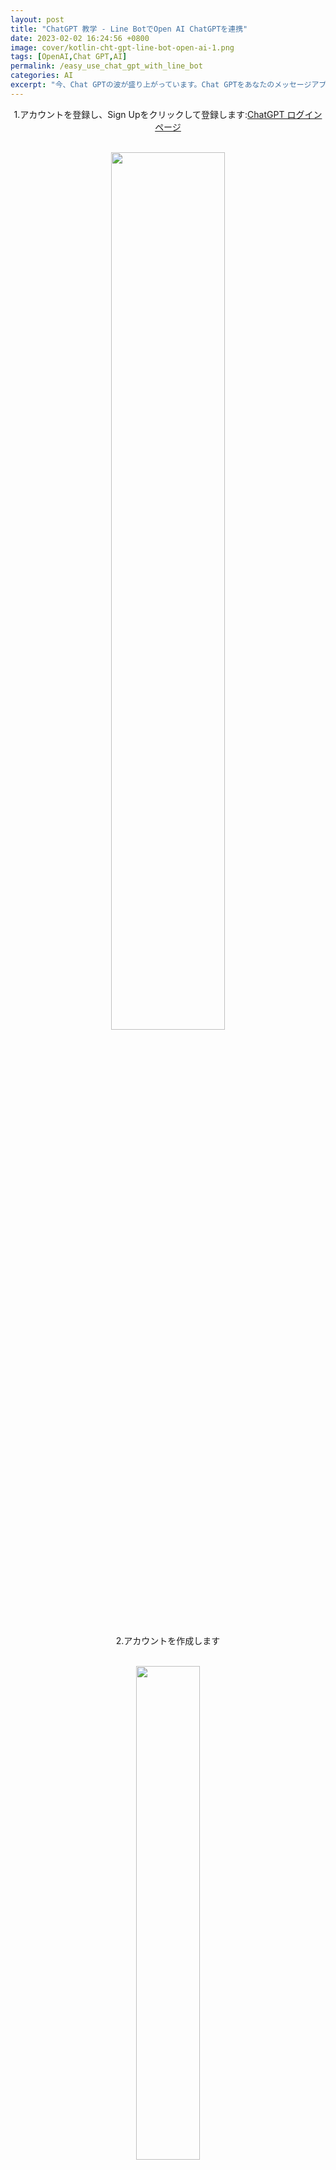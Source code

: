 ```yaml
---
layout: post
title: "ChatGPT 教学 - Line BotでOpen AI ChatGPTを連携"
date: 2023-02-02 16:24:56 +0800
image: cover/kotlin-cht-gpt-line-bot-open-ai-1.png
tags: [OpenAI,Chat GPT,AI]
permalink: /easy_use_chat_gpt_with_line_bot
categories: AI
excerpt: "今、Chat GPTの波が盛り上がっています。Chat GPTをあなたのメッセージアプリのチャットルームに組み込み、活用しましょう！"
---
```



<div align="center">
  <div class="c-border-content-title-4">1.アカウントを登録し、Sign Upをクリックして登録します:<a href="https://chat.openai.com/auth/login" target="_blank">ChatGPT ログインページ</a><br></div><br>

<img src="/images/linebot/line_bot_0000.png" width="60%"/><br><br>
  <div class="c-border-content-title-4">2.アカウントを作成します</div><br>

<img src="/images/linebot/line_bot_00000.png" width="45%"/><br><br>
  <div class="c-border-content-title-4">3.チャットを開始し、下のチャットボックスに質問を入力します</div><br>

<img src="/images/linebot/line_bot_009.png" width="70%"/><br><br>
  <div class="c-border-content-title-4">4.例えば...2023年WBCクラシックのチャンピオン予測</div><br>

<img src="/images/linebot/line_bot_010.png" width="70%"/><br><br>
  <div class="c-border-content-title-4">5.または...Kotlinで予測プログラムを書く方法は？</div><br>
  <img src="/images/linebot/line_bot_011.png" width="70%"/>
  <img src="/images/linebot/line_bot_012.png" width="70%"/>
  <img src="/images/linebot/line_bot_013.png" width="70%"/>
  <p>&#11014;ChatGPTは身長から体重を予測するプログラムの例を示してくれました。見た目は立派です。</p>

</div>

<h5>このような素晴らしいAIには、様々な質問ができます。それをどう活用するか見ていきましょう...</h5>


<div class="c-border-main-title">ChatGPT APIを接続してみよう</div>

<div align="center">
  <div class="c-border-content-title-4">
    1.アカウントを登録し、APIキーを取得します：<a href="https://platform.openai.com/account/api-keys" target="_blank">OpenAI ログインページ</a>
  </div><br>


  <img src="/images/linebot/line_bot_014.png" width="30%"/><br>
  <p>&#11014;クリックして右上のアイコンをクリックすると、上の画像のような画面が表示されます。「View API keys」をクリックしてください。</p>
  <img src="/images/linebot/line_bot_015.png" width="60%"/><br><br>
  <p>&#11014;「Create new Security key」をクリックしてください。このキーは、後でAPIを呼び出す際にあなたの身元を確認するために使用します。</p>

  <div class="c-border-content-title-4">
    2.次に、公式APIドキュメントを参照してください：
    <a href="https://platform.openai.com/docs/api-reference/models/list" target="_blank">OpenAI APIドキュメント</a>  
  </div><br>

<p>ドキュメントの紹介を見て、ドキュメントに書かれている説明に従って接続してください。</p>

<img src="/images/linebot/line_bot_017.png" width="45%"/><br><br>
<p>しかし、curlやAPIリクエストに少し経験がある場合は、公式が提供するcurlの例を見つけて、あなたが慣れている言語に変更することができます。</p>
<img src="/images/linebot/line_bot_016.png" width="45%"/><br><br>
<pre style="text-align: left;">
<code>
curl https://api.openai.com/v1/completions \
-H "Content-Type: application/json" \
-H "Authorization: Bearer $YOUR_API_KEY" \
-d '{"model": "text-davinci-003", "prompt": "Say this is a test", "temperature": 0, "max_tokens": 7}'
</code>
</pre>

<p class = "table_container">
&#11014; 上記のcurlの意味を簡単に紹介します<br>
1. リクエストを送信するURLはhttps://api.openai.com/v1/completionsです<br>
2. より細かく分解すると、前半部分はhttps://api.openai.com/ ドメイン名<br>
後半部分はAPIエンドポイント v1/completionsです<br>
3. 中間の-H部分はヘッダーです<br>
Content-Type: application/jsonは、リクエストボディの形式がjsonであることを示します<br>
Authorization: Bearer $YOUR_API_KEY これはOpenAIが提供するAPIを使用するために必要な認証APIキーです<br>
これは前に生成したキーです<br>
4. -d '{....}' 最後の-dはエンドポイントに送信するjson形式で、{}内が送信するjson内容です<br>
5. 簡単なjsonキーの説明：<br>
model ：chatGPTのモデルで、公式にはさまざまなモデルが提供されており、<br>
それぞれに最大トークン数や料金、信頼性の違いがあり、ドキュメントに基づいてテストできます：
<a href="https://platform.openai.com/docs/models/gpt-3" target="_blank">GPT-3モデルドキュメント</a><br><br>
prompt：これは質問したい内容で、前にchatGPTのウェブ版のチャットルームに直接入力したものと同じです。<br>
ただし、今回はプログラムを使用してリクエストを送信します<br>
max_tokens：これは今回のリクエストで最大何トークンまで許可するかの制限です。<br>
公式はトークン数で料金を計算するため、<br>
max_tokensを使用して制限することができます。<br>
長期的にAPIを使用する人がトラフィックを制御するためのものかもしれません。<br><br>
（ここでのトークンは、公式がトラフィック料金を計算するために使用する方法であり、一般的に認証に使用されるトークンとは異なります）
</p>

<div class="c-border-content-title-4">
3. これで、OpenAIエンドポイントに接続するために必要なものが揃いました...
</div><br>
<p>あなたが慣れている言語でAPIの開発を始めることができます。</p>
<p>OpenAI APIを接続するKotlinプログラム</p>

<script src="https://gist.github.com/KuanChunChen/4bcd72e0ba21a76eb545112113be7cfa.js"></script>

<p class = "table_container">
&#11014; ここでは、再利用する可能性のあるコードをChatGptAPI.kt、ChatGptCompletionRequest.kt、ChatGptCompletionResult.ktなどに分けて書くのが私の習慣です。<br>
大きなプロジェクトを書くつもりはないので、スレッド操作を書くのは面倒です。<br>
まずは最も簡単なretrofit内蔵のCallbackを使用します。<br>
UIスレッドとサブスレッドの切り替えはすでに処理されています。
</p>

<script src="https://gist.github.com/KuanChunChen/04e812ff6d93a27e1ba8a91834b2f140.js"></script>
<p style="text-align:left;">
&#11014; ここでは主にRetrofitを使用してエンドポイントの接続を分離しています。
</p>

<script src="https://gist.github.com/KuanChunChen/a4b7da41bfe56c408b879fdc8ceac03b.js"></script>
<p style="text-align:left;">
&#11014; ここでは、HTTP接続のクラスを作成します。</p>

<div class="c-border-content-title-4">
  4.上記の手順を完了すると、ChatGptのAPIの接続が成功します。
</div><br>

<p>今度は、ChatGpt APIの呼び出しが成功した場所で、<br>
LineBotチャットルームのAPIを呼び出して、返されたメッセージを実際に使用しているLineチャットルームに送信するだけです。</p>
</div>

<div class="c-border-main-title">LineBotアカウントの作成を開始</div>

<div class="c-border-content-title-4">
  1.Line Botアカウントの申請：まず、Line Bot開発者センターでLine Botアカウントを申請し、新しいLine Botチャンネルを作成します。
</div><br>

このリンクをクリックして申請するか、Lineアカウントで直接ログイン：[Line Business ID](https://account.line.biz/login?redirectUri=https%3A%2F%2Fdevelopers.line.biz%2Fconsole%2Fchannel%2F1656655880%2Fmessaging-api)

<div align="center">
  <img src="/images/linebot/line_bot_001.png" width="45%"/>
  <img src="/images/linebot/line_bot_002.png" width="45%"/>
</div><br>

<div class="c-border-content-title-4">
  2.Line Botチャンネルの設定：Line Botチャンネルを作成した後、チャンネルの基本情報、Webhook、メッセージAPI、Line Loginなどの機能を設定する必要があります。
</div><br>

登録後、この画面に入り、Createをクリックして新しいチャットルームを作成します：<br>
<div align="center">
  <img src="/images/linebot/line_bot_003.png" width="50%"/>
  <img src="/images/linebot/line_bot_004.png" width="40%"/>
</div><br>

作成後、このページに移動し、Create a Messaging API ChannelをクリックしてLine BotのメッセージAPIを有効にします：<br>

<div align="center">
  <img src="/images/linebot/line_bot_005.png" width="100%"/>
</div><br>

下図に従って、情報を入力します<br>

<div align="center">
  <img src="/images/linebot/line_bot_006.png" width="100%"/>
</div><br>
<div align="center">
  <img src="/images/linebot/line_bot_007.png" width="100%"/>
</div><br>

最後に入力を完了したら<br>
条約にチェックを入れて作成します<br>

<div align="center">
  <img src="/images/linebot/line_bot_008.png" width="100%"/>
</div><br>

<div class="c-border-content-title-4">
  3.作成後、Basic SettingとMessaging APIページでそれぞれChannel secretとChannel access tokenを確認できます。
</div><br>

これらの2つのキーは、LineBot関連のインターフェースを呼び出すために必要なキーです。
<div align="center">
  <img src="/images/linebot/line_bot_018.png" width="100%"/><br><br>
  <img src="/images/linebot/line_bot_019.png" width="100%"/>
</div><br>

<div class="c-border-content-title-4">
  4.次に、LineBot公式APIドキュメントを参照して、どのように接続するかを確認します：<a href="https://developers.line.biz/en/docs/messaging-api/sending-messages/#methods-of-sending-message" target="_blank">LineBot Messaging APIドキュメント</a>
</div><br>

<div align="center">
  <img src="/images/linebot/line_bot_020.png" width="100%"/><br><br>
</div><br>

<div class="c-border-content-title-4">
  5.ここまでで、LineBotインターフェースを接続するために必要なものが手に入りました...
</div><br>
<p>あなたが慣れている言語でAPIの開発を始めることができます</p>
<p>LineBot API を接続する Kotlin プログラム</p>
<script src="https://gist.github.com/KuanChunChen/a21b726e6cde1d2f171ca77b66b78abb.js"></script>
<p style="text-align:left;">
&#11014; ここでは前のChatGPT接続のプロセスと同じく、Retrofitを使用して書いています
</p>

<script src="https://gist.github.com/KuanChunChen/371d803d654c0050574da73df02d3f16.js"></script>
<p style="text-align:left;">
&#11014; 引き出されたLine Messagingインターフェース
</p>

<div class="c-border-content-title-4">
  6.ここまでで簡単に接続が完了しました..コードをサーバーにデプロイすることができます
</div><br>

いくつかのクラウドサーバーを使用するか、自分のローカルIPにサーバーを設置して、作成したコードをアップロードすることができます<br>
これでLineBotとChatGptサービスの接続を開始できます<br>
その後は、オンライン機能にバグがないか繰り返しテストし、後続のメンテナンスに注意することが重要です
残りは自分で探求してみてください、さあ試してみましょう！<br>

<h3 align="center">最終成果</h3>
<div align="center">
  <img src="/images/linebot/line_bot_021.png" width="40%"/><br><br>
</div><br>

<div class="c-border-main-title">開発完了後、どうやってLineBotにデプロイするのか？</div>
<div class="c-border-content-title-4">
  1.前の部分がすべて開発完了したら、コードを公開してインターフェースをサーバーにデプロイし、Webhook URLをLine Developerのバックエンドに提供するだけで完了です
</div><br>

<p class = "table_container">
ここでは前に訪れた<a href="https://developers.line.biz/" target="_blank">Line Developer</a>に戻ります<br>
Messaging APIのページに進み<br>
公開したインターフェースを入力するだけです
</p>
<div align="center">
  <img src="/images/linebot/line_bot_022.png" width="100%"/><br><br>
  <img src="/images/linebot/line_bot_025.png" width="100%"/><br><br>
</div>
<p style="text-align:center;">
&#11014;URLをLineのバックエンドに更新する</p>


<img src="/images/linebot/line_bot_023.png" width="100%"/>
<p style="text-align:center;">
&#11014;入力後、サーバーが通っているか確認できます</p>
<img src="/images/linebot/line_bot_024.png" width="100%"/>
<p style="text-align:center;">
&#11014;Verifyをクリックした後の結果が表示され、エラーがあればエラーコードが返されます</p>

<div class="c-border-content-title-4">
  2.ここではKotlinのKtorを使って自分のバックエンドを開発しています、例えば..
</div><br>
<img src="/images/linebot/line_bot_026.png" width="100%"/>
<p style="text-align:center;">
&#11014;/line_callbackインターフェースを開く</p>

<div class="c-border-content-title-4">
  3.無料で使えるオンラインサーバーを一つおすすめします：<a href="https://ngrok.com/" target="_blank">ngrok</a>
</div><br>

<p style="text-align:center;">
これは使用の敷居が低いため、新しいユーザーに適しています<br>
公式サイトのドキュメントに従うだけで<br>
ほとんど痛みなくローカルポートを外部のURLに変換できます<br>
非常に便利です<br></p>

<div align="center">
  <img src="/images/linebot/line_bot_027.png" width="100%"/><br><br>
</div>
<p style="text-align:center;">
&#11014;ログイン後、ngrokのダッシュボードが表示されます。この時、上記の手順に従うだけです<br>
1. zipをダウンロードしてインストール<br>
2. コマンドライン (Linux/mac) / dos(windows) で上記のコマンドをコピーして入力<br>
3. 最後にポートを選択して外部ポートに変換するだけです
</p>


<div class="c-border-content-title-4">
  4. ngrokでポートを変換した後、以下の画面が表示されます
</div><br>

<div align="center">
  <img src="/images/linebot/line_bot_028.png" width="100%"/><br><br>
  <img src="/images/linebot/line_bot_029.png" width="100%"/><br><br>
</div>

<div class="c-border-content-title-4">
  5. 再度Line Developerのバックエンドに戻り、URLを入力するだけで完全に接続できます<br>
</div><br>

<div align="center">
  <img src="/images/linebot/line_bot_030.png" width="100%"/><br><br>
</div>

<div class="c-border-content-title-4">
  6. サンプルコード
</div><br>

<div class="card py-4 h-100">
    <div class="card-body text-center">
        <i class="fas fa-map-marked-alt text-primary mb-2"></i>
        <h4 class="text-uppercase m-0">ChatGpt + LineBot</h4>
        <hr class="my-4 mx-auto" />
        <div style="font-size: 1.5em;">
          <a href="https://github.com/KuanChunChen/Chat-gpt-with-line-bot-messaging-exmaple">サンプルコード</a>
        </div>
    </div>
</div>
